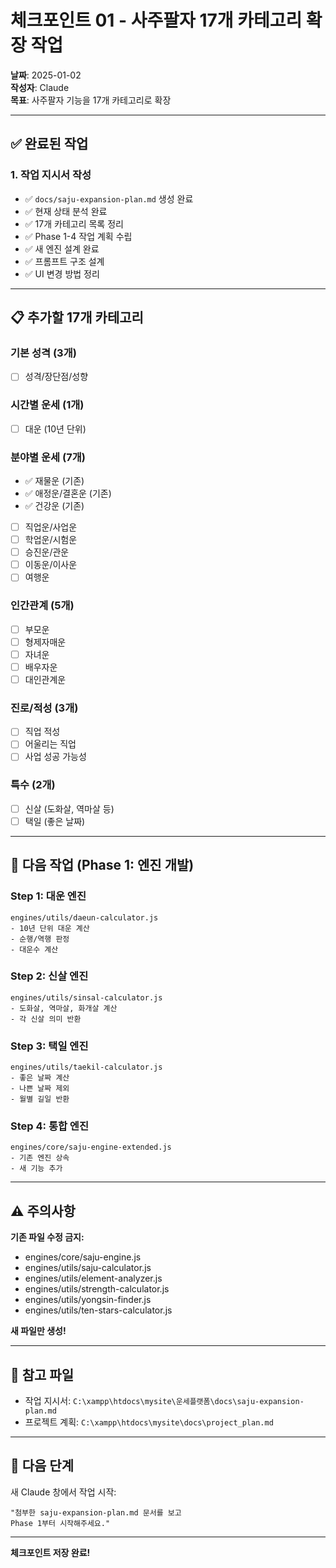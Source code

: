 # 체크포인트 01 - 사주팔자 17개 카테고리 확장 작업

**날짜**: 2025-01-02  
**작성자**: Claude  
**목표**: 사주팔자 기능을 17개 카테고리로 확장

---

## ✅ 완료된 작업

### 1. 작업 지시서 작성
- ✅ `docs/saju-expansion-plan.md` 생성 완료
- ✅ 현재 상태 분석 완료
- ✅ 17개 카테고리 목록 정리
- ✅ Phase 1-4 작업 계획 수립
- ✅ 새 엔진 설계 완료
- ✅ 프롬프트 구조 설계
- ✅ UI 변경 방법 정리

---

## 📋 추가할 17개 카테고리

### 기본 성격 (3개)
- [ ] 성격/장단점/성향

### 시간별 운세 (1개)
- [ ] 대운 (10년 단위)

### 분야별 운세 (7개)
- ✅ 재물운 (기존)
- ✅ 애정운/결혼운 (기존)
- ✅ 건강운 (기존)
- [ ] 직업운/사업운
- [ ] 학업운/시험운
- [ ] 승진운/관운
- [ ] 이동운/이사운
- [ ] 여행운

### 인간관계 (5개)
- [ ] 부모운
- [ ] 형제자매운
- [ ] 자녀운
- [ ] 배우자운
- [ ] 대인관계운

### 진로/적성 (3개)
- [ ] 직업 적성
- [ ] 어울리는 직업
- [ ] 사업 성공 가능성

### 특수 (2개)
- [ ] 신살 (도화살, 역마살 등)
- [ ] 택일 (좋은 날짜)

---

## 🔧 다음 작업 (Phase 1: 엔진 개발)

### Step 1: 대운 엔진
```
engines/utils/daeun-calculator.js
- 10년 단위 대운 계산
- 순행/역행 판정
- 대운수 계산
```

### Step 2: 신살 엔진
```
engines/utils/sinsal-calculator.js
- 도화살, 역마살, 화개살 계산
- 각 신살 의미 반환
```

### Step 3: 택일 엔진
```
engines/utils/taekil-calculator.js
- 좋은 날짜 계산
- 나쁜 날짜 제외
- 월별 길일 반환
```

### Step 4: 통합 엔진
```
engines/core/saju-engine-extended.js
- 기존 엔진 상속
- 새 기능 추가
```

---

## ⚠️ 주의사항

**기존 파일 수정 금지:**
- engines/core/saju-engine.js
- engines/utils/saju-calculator.js
- engines/utils/element-analyzer.js
- engines/utils/strength-calculator.js
- engines/utils/yongsin-finder.js
- engines/utils/ten-stars-calculator.js

**새 파일만 생성!**

---

## 📂 참고 파일

- 작업 지시서: `C:\xampp\htdocs\mysite\운세플랫폼\docs\saju-expansion-plan.md`
- 프로젝트 계획: `C:\xampp\htdocs\mysite\docs\project_plan.md`

---

## 🎯 다음 단계

새 Claude 창에서 작업 시작:
```
"첨부한 saju-expansion-plan.md 문서를 보고 
Phase 1부터 시작해주세요."
```

---

**체크포인트 저장 완료!**
